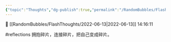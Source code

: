 ```yaml
---
{"topic":"Thoughts","dg-publish":true,"permalink":"/RandomBubbles/FlashThoughts/2022-06-13/","dgPassFrontmatter":true,"noteIcon":""}
---
```


📅 [[RandomBubbles/FlashThoughts/2022-06-13\|2022-06-13]] 14:16:11

#reflections 拥抱碎片，连接碎片，把自己变成碎片。
